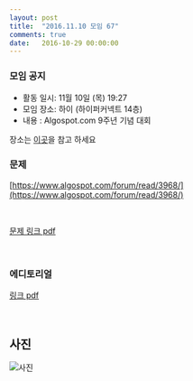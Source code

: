 ```yaml
---
layout: post
title:  "2016.11.10 모임 67"
comments: true
date:   2016-10-29 00:00:00
---
```


### 모임 공지

- 활동 일시: 11월 10일 (목) 19:27
- 모임 장소: 하이 (하이퍼커넥트 14층)
- 내용 : Algospot.com 9주년 기념 대회

장소는 [이곳](http://career.hpcnt.com/)을 참고 하세요

### 문제

[https://www.algospot.com/forum/read/3968/](https://www.algospot.com/forum/read/3968/)

<br>

[문제 링크 pdf](https://algospot.com/static/contest/9th/problems.pdf)

<br>

### 에디토리얼

[링크 pdf](https://docs.google.com/document/d/1aqJJwzLD9iqCa7EPhjuykiGfGH61chmX_jNwifaUV94/edit)

<br>

## 사진
![사진](https://aaa.bbb.ccc)
